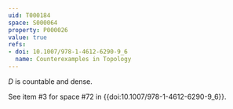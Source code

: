 ```yaml
---
uid: T000184
space: S000064
property: P000026
value: true
refs:
- doi: 10.1007/978-1-4612-6290-9_6
  name: Counterexamples in Topology
---
```


$D$ is countable and dense.

See item #3 for space #72 in {{doi:10.1007/978-1-4612-6290-9_6}}.
